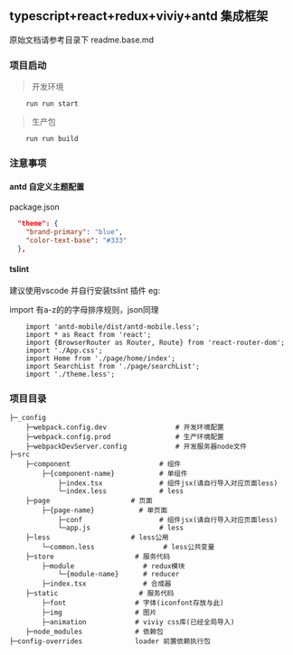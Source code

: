 ## typescript+react+redux+viviy+antd 集成框架

原始文档请参考目录下 readme.base.md


### 项目启动

> 开发环境

```
    run run start
```
> 生产包

```
    run run build
```

### 注意事项

#### antd 自定义主题配置
package.json
```json
  "theme": {
    "brand-primary": "blue",
    "color-text-base": "#333"
  },
```

#### tslint

建议使用vscode 并自行安装tslint 插件
eg:

import 有a-z的的字母排序规则，json同理
```tsx
    import 'antd-mobile/dist/antd-mobile.less'; 
    import * as React from 'react';
    import {BrowserRouter as Router, Route} from 'react-router-dom';
    import './App.css';
    import Home from './page/home/index';
    import SearchList from './page/searchList';
    import './theme.less';
```

### 项目目录

```
├─_config
    ├─webpack.config.dev                 # 开发环境配置
    ├─webpack.config.prod                # 生产环境配置
    ├─webpackDevServer.config            # 开发服务器node文件
├─src
    ├─component                      # 组件
        ├─{component-name}           # 单组件
            ├─index.tsx              # 组件jsx(请自行导入对应页面less)
            └─index.less             # less
    ├─page                    # 页面
        ├─{page-name}           # 单页面
            ├─conf                   # 组件jsx(请自行导入对应页面less)
            └─app.js                 # less
    ├─less                    # less公用
        └─common.less                 # less公共变量
    ├─store                    # 服务代码
        ├─module                 # redux模块
            └─{module-name}      # reducer
        ├─index.tsx              # 合成器
    ├─static                    # 服务代码
        ├─font                 # 字体(iconfont存放与此)
        ├─img                  # 图片
        ├─animation            # viviy css库(已经全局导入)
    ├─node_modules             # 依赖包
├─config-overrides             loader 前置依赖执行包